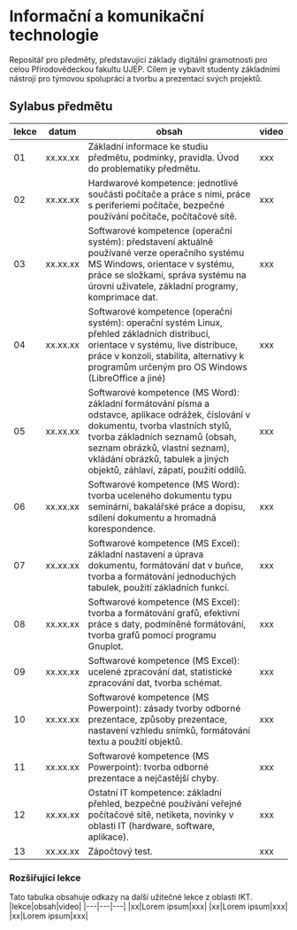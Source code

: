 # Informační a komunikační technologie

Repositář pro předměty, představující základy digitální gramotnosti pro celou Přírodovědeckou fakultu UJEP. Cílem je 
vybavit studenty základními nástroji pro týmovou spolupráci a tvorbu a prezentaci svých projektů.

## Sylabus předmětu

|lekce|datum|obsah|video|
|---|---|---|---|
|01|xx.xx.xx|Základní informace ke studiu předmětu, podmínky, pravidla. Úvod do problematiky předmětu.|xxx|
|02|xx.xx.xx|Hardwarové kompetence: jednotlivé součásti počítače a práce s nimi, práce s periferiemi počítače, bezpečné používání počítače, počítačové sítě.|xxx|
|03|xx.xx.xx|Softwarové kompetence (operační systém): představení aktuálně používané verze operačního systému MS Windows, orientace v systému, práce se složkami, správa systému na úrovni uživatele, základní programy, komprimace dat.|xxx|
|04|xx.xx.xx|Softwarové kompetence (operační systém): operační systém Linux, přehled základních distribucí, orientace v systému, live distribuce, práce v konzoli, stabilita, alternativy k programům určeným pro OS Windows (LibreOffice a jiné)|xxx|
|05|xx.xx.xx|Softwarové kompetence (MS Word): základní formátování písma a odstavce, aplikace odrážek, číslování v dokumentu, tvorba vlastních stylů, tvorba základních seznamů (obsah, seznam obrázků, vlastní seznam), vkládání obrázků, tabulek a jiných objektů, záhlaví, zápatí, použití oddílů.|xxx|
|06|xx.xx.xx|Softwarové kompetence (MS Word): tvorba uceleného dokumentu typu seminární, bakalářské práce a dopisu, sdílení dokumentu a hromadná korespondence.|xxx|
|07|xx.xx.xx|Softwarové kompetence (MS Excel): základní nastavení a úprava dokumentu, formátování dat v buňce, tvorba a formátování jednoduchých tabulek, použití základních funkcí.|xxx|
|08|xx.xx.xx|Softwarové kompetence (MS Excel): tvorba a formátování grafů, efektivní práce s daty, podmíněné formátování, tvorba grafů pomocí programu Gnuplot.|xxx|
|09|xx.xx.xx|Softwarové kompetence (MS Excel): ucelené zpracování dat, statistické zpracování dat, tvorba schémat.|xxx|
|10|xx.xx.xx|Softwarové kompetence (MS Powerpoint): zásady tvorby odborné prezentace, způsoby prezentace, nastavení vzhledu snímků, formátování textu a použití objektů.|xxx|
|11|xx.xx.xx|Softwarové kompetence (MS Powerpoint): tvorba odborné prezentace a nejčastější chyby.|xxx|
|12|xx.xx.xx|Ostatní IT kompetence: základní přehled, bezpečné používání veřejné počítačové sítě, netiketa, novinky v oblasti IT (hardware, software, aplikace).|xxx|
|13|xx.xx.xx|Zápočtový test.|xxx|

### Rozšiřující lekce
Tato tabulka obsahuje odkazy na další užitečné lekce z oblasti IKT.
|lekce|obsah|video|
|---|---|---|
|xx|Lorem ipsum|xxx|
|xx|Lorem ipsum|xxx|
|xx|Lorem ipsum|xxx|
